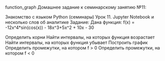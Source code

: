 function_graph
Домашнее задание к семинарскому занятию №11:

Знакомство с языком Python (семинары) Урок 11.
Jupyter Notebook и несколько слов об аналитике
Задание:
Дана функция: f(x) = -12x^4*sin(cos(x)) - 18x^3+5x^2 + 10x - 30

Определить корни
Найти интервалы, на которых функция возрастает
Найти интервалы, на которых функция убывает
Построить график
Определить промежутки, на котором f > 0
Определить промежутки, на котором f < 0
